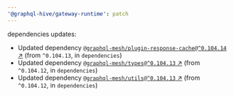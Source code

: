 ```yaml
---
'@graphql-hive/gateway-runtime': patch
---
```


dependencies updates: 

- Updated dependency [`@graphql-mesh/plugin-response-cache@^0.104.14` ↗︎](https://www.npmjs.com/package/@graphql-mesh/plugin-response-cache/v/0.104.14) (from `^0.104.13`, in `dependencies`)
- Updated dependency [`@graphql-mesh/types@^0.104.13` ↗︎](https://www.npmjs.com/package/@graphql-mesh/types/v/0.104.13) (from `^0.104.12`, in `dependencies`)
- Updated dependency [`@graphql-mesh/utils@^0.104.13` ↗︎](https://www.npmjs.com/package/@graphql-mesh/utils/v/0.104.13) (from `^0.104.12`, in `dependencies`)
